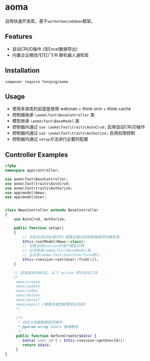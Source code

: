 # aoma

自用快速开发库，基于```workerman/webman```框架。

## Features

- 自动CRUD操作 (含Excel数据导出)
- 内置企业微信/钉钉/飞书 群机器人通知库

## Installation

```
composer require fonqing/aoma  
```

## Usage

- 使用本类库的前提是使用 webman + think-orm + think-cache
- 控制器继承 ```\aoma\fast\BaseController``` 类
- 模型继承 ```\aoma\fast\BaseModel``` 类
- 控制器内通过 ```use \aoma\fast\traits\AutoCrud;``` 启用自动CRUD操作
- 控制器内通过 ```use \aoma\fast\traits\Authorize;``` 启用权限控制
- 控制器内通过 ```setup```方法进行必要的配置

## Controller Examples

```php
<?php
namespace app\controller;

use aoma\fast\BaseController;
use aoma\fast\traits\AutoCrud;
use aoma\fast\traits\Authorize;
use app\model\News;
use app\model\User;


class NewsController extends BaseController
{
    use AutoCrud, Authorize;

    public function setup()
    {
        // 开启自动CRUD操作时,需要设置当前控制器操作的模型类
        $this->setModel(News::class);
        // 设置当前session的用户模型实例
        // 必须继承\aoma\fast\BaseModel类,
        // 且实现\aoma\fast\UserInterface接口
        $this->session->set(User::find(1));
    }

    // 启用自动CRUD后, 以下 action 即可自动工作
    /*
     news/create 
     news/update 
     news/index 
     news/delete 
     news/detail 
     news/export (需要在模型配置导出字段)
     */ 
     
     /**
      * 自定义创建数据前的操作
      * @param array $data 数据数组
      */
     public function beforeCreate($data) {
        $data['user_id'] = $this->session->getUserId();
        return $data;
     }
}


